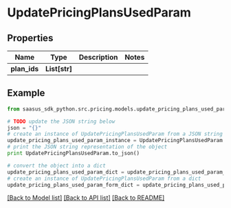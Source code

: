 # UpdatePricingPlansUsedParam


## Properties
Name | Type | Description | Notes
------------ | ------------- | ------------- | -------------
**plan_ids** | **List[str]** |  | 

## Example

```python
from saasus_sdk_python.src.pricing.models.update_pricing_plans_used_param import UpdatePricingPlansUsedParam

# TODO update the JSON string below
json = "{}"
# create an instance of UpdatePricingPlansUsedParam from a JSON string
update_pricing_plans_used_param_instance = UpdatePricingPlansUsedParam.from_json(json)
# print the JSON string representation of the object
print UpdatePricingPlansUsedParam.to_json()

# convert the object into a dict
update_pricing_plans_used_param_dict = update_pricing_plans_used_param_instance.to_dict()
# create an instance of UpdatePricingPlansUsedParam from a dict
update_pricing_plans_used_param_form_dict = update_pricing_plans_used_param.from_dict(update_pricing_plans_used_param_dict)
```
[[Back to Model list]](../README.md#documentation-for-models) [[Back to API list]](../README.md#documentation-for-api-endpoints) [[Back to README]](../README.md)


